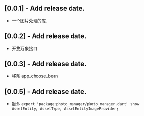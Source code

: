## [0.0.1] - Add release date.

* 一个图片处理的库.

## [0.0.2] - Add release date.

* 开放万象接口

## [0.0.3] - Add release date.

* 移除 app_choose_bean

## [0.0.5] - Add release date.

* 额外 `export 'package:photo_manager/photo_manager.dart' show AssetEntity, AssetType, AssetEntityImageProvider;`
